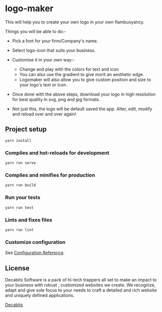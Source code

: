 # logo-maker

This will help you to create your own logo in your own flambuoyancy.

Things you will be able to do:-

* Pick a font for your firm/Company's name.

* Select logo-icon that suits your business.

* Customise it in your own way:-

    * Change and play with the colors for text and icon
    * You can also use the gradient to give morit an aesthetic edge.
    * Logomaker will also allow you to give custom position and size to your logo's text or icon.

* Once done with the above steps, download your logo in high resolution for best quality in svg, png and jpg formats. 

* Not just this, the logo will be default saved the app. Alter, edit, modify and reload over and over again!


## Project setup
```
yarn install
```

### Compiles and hot-reloads for development
```
yarn run serve
```

### Compiles and minifies for production
```
yarn run build
```

### Run your tests
```
yarn run test
```

### Lints and fixes files
```
yarn run lint
```

### Customize configuration
See [Configuration Reference](https://cli.vuejs.org/config/).

## License
Decabits Software is a pack of hi-tech trappers all set to make an impact to your business with robust , customized websites we create. We recognize, adapt and give sole focus to your needs to craft a detailed and rich website and uniquely defined applications.

[Decabits](https://decabits.com)
